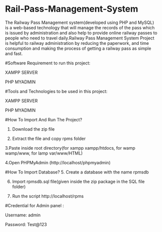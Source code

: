 # Rail-Pass-Management-System
The Railway Pass Management system(developed using PHP and MySQL) is a web-based technology that will manage the records of the pass which is issued by administration and also help to provide online railway passes to people who need to travel daily.Railway Pass Management System Project is helpful to railway administration by reducing the paperwork, and time consumption and making the process of getting a railway pass as simple and fast.

#Software Requirement to run this project:

XAMPP SERVER

PHP MYADMIN

#Tools and Technologies to be used in this project:

XAMPP SERVER

PHP MYADMIN

#How To Import And Run The Project?
1. Download the zip file

2. Extract the file and copy rpms folder

3.Paste inside root directory(for xampp xampp/htdocs, for wamp wamp/www, for lamp var/www/HTML)

4.Open PHPMyAdmin (http://localhost/phpmyadmin)

#How To Import Database?
5. Create a database with the name rpmsdb

6. Import rpmsdb.sql file(given inside the zip package in the SQL file folder)

7. Run the script http://localhost/rpms

#Credential for Admin panel :

Username: admin

Password: Test@123
